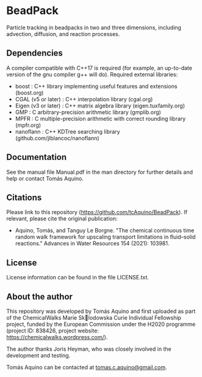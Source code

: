 # BeadPack

Particle tracking in beadpacks in two and three dimensions, including advection, diffusion, and reaction processes. 

## Dependencies

A compiler compatible with C++17 is required (for example, an up-to-date version of the gnu compiler g++ will do).
Required external libraries:
- boost : C++ library implementing useful features and extensions (boost.org)
- CGAL (v5 or later) : C++ interpolation library (cgal.org)
- Eigen (v3 or later) : C++ matrix algebra library (eigen.tuxfamily.org)
- GMP : C arbitrary-precision arithmetic library (gmplib.org)
- MPFR : C multiple-precision arithmetic with correct rounding library (mpfr.org)
- nanoflann : C++ KDTree searching library (github.com/jlblancoc/nanoflann)

## Documentation

See the manual file Manual.pdf in the man directory for further details and help or contact Tomás Aquino.

## Citations

Please link to this repository (https://github.com/tcAquino/BeadPack). If relevant, please cite the original publication: 
- Aquino, Tomás, and Tanguy Le Borgne. "The chemical continuous time random walk framework for upscaling transport limitations in fluid–solid reactions." Advances in Water Resources 154 (2021): 103981.

## License

License information can be found in the file LICENSE.txt.

## About the author

This repository was developed by Tomás Aquino and first uploaded as part of the ChemicalWalks Marie Sk􏰀lodowska Curie Individual Fellowship project, funded by the European Commission under the H2020 programme (project ID: 838426, project website: https://chemicalwalks.wordpress.com/).

The author thanks Joris Heyman, who was closely involved in the development and testing.

Tomás Aquino can be contacted at tomas.c.aquino@gmail.com.
